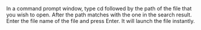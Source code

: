 In a command prompt window, type cd followed by the path of the file that you wish to open. After the path matches with the one in the search result. Enter the file name of the file and press Enter. It will launch the file instantly.